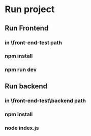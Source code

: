 # Run project

## Run Frontend
### in \front-end-test path
### npm install
### npm run dev

## Run backend
### in \front-end-test\backend path
### npm install
### node index.js


